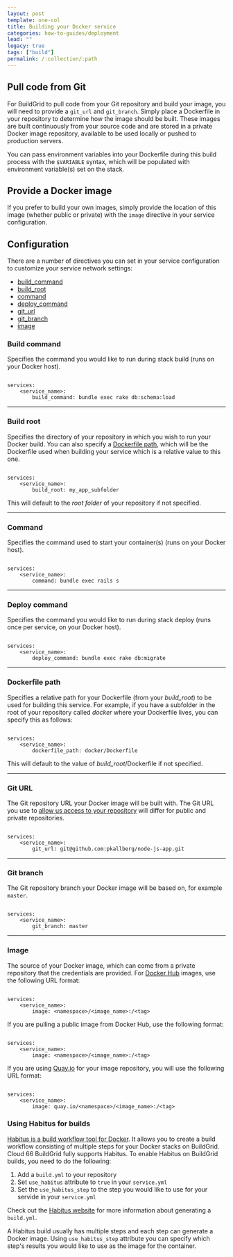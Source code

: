 ```yaml
---
layout: post
template: one-col
title: Building your Docker service
categories: how-to-guides/deployment
lead: ""
legacy: true
tags: ["build"]
permalink: /:collection/:path
---
```




## Pull code from Git

For BuildGrid to pull code from your Git repository and build your image, you will need to provide a `git_url` and `git_branch`. Simply place a Dockerfile in your repository to determine how the image should be built. These images are built continuously from your source code and are stored in a private Docker image repository, available to be used locally or pushed to production servers.

You can pass environment variables into your Dockerfile during this build process with the `$VARIABLE` syntax, which will be populated with environment variable(s) set on the stack.


## Provide a Docker image

If you prefer to build your own images, simply provide the location of this image (whether public or private) with the `image` directive in your service configuration.


## Configuration

There are a number of directives you can set in your service configuration to customize your service network settings:

- [build_command](#build_command)
- [build_root](#build_root)
- [command](#command)
- [deploy_command](#deploy_command)
- [git_url](#git_url)
- [git_branch](#git-branch)
- [image](#image)


### Build command

Specifies the command you would like to run during stack build (runs on your Docker host).

```

services:
    <service_name>:
        build_command: bundle exec rake db:schema:load

```

* * *


### Build root

Specifies the directory of your repository in which you wish to run your Docker build. You can also specify a [Dockerfile path](/legacy_docker/how-to-guides/deployment/building-your-service.html#dockerfile_path), which will be the Dockerfile used when building your service which is a relative value to this one.

```

services:
    <service_name>:
        build_root: my_app_subfolder

```

This will default to the _root folder_ of your repository if not specified.

* * *


### Command

Specifies the command used to start your container(s) (runs on your Docker host).

```

services:
    <service_name>:
        command: bundle exec rails s

```

* * *


### Deploy command

Specifies the command you would like to run during stack deploy (runs once per service, on your Docker host).

```

services:
    <service_name>:
        deploy_command: bundle exec rake db:migrate

```

* * *


### Dockerfile path

Specifies a relative path for your Dockerfile (from your _build_root_) to be used for building this service. For example, if you have a subfolder in the root of your repository called _docker_ where your Dockerfile lives, you can specify this as follows:

```

services:
    <service_name>:
        dockerfile_path: docker/Dockerfile

```

This will default to the value of _build_root_/Dockerfile if not specified.

* * *


### Git URL

The Git repository URL your Docker image will be built with. The Git URL you use to [allow us access to your repository](/legacy_docker/how-to-guides/deployment/shells/access-your-code.html) will differ for public and private repositories.

```

services:
    <service_name>:
        git_url: git@github.com:pkallberg/node-js-app.git

```

* * *


### Git branch

The Git repository branch your Docker image will be based on, for example `master`.

```

services:
    <service_name>:
        git_branch: master

```

* * *


### Image

The source of your Docker image, which can come from a private repository that the credentials are provided. For [Docker Hub](https://registry.hub.docker.com/) images, use the following URL format:

```

services:
    <service_name>:
        image: <namespace>/<image_name>:/<tag>

```

If you are pulling a public image from Docker Hub, use the following format:

```

services:
    <service_name>:
        image: <namespace>/<image_name>:/<tag>

```

If you are using [Quay.io](https://quay.io/) for your image repository, you will use the following URL format:

```

services:
    <service_name>:
        image: quay.io/<namespace>/<image_name>:/<tag>

```


### Using Habitus for builds

[Habitus is a build workflow tool for Docker](http://www.habitus.io). It allows you to create a build workflow consisting of multiple steps for your Docker stacks on BuildGrid. Cloud 66 BuildGrid fully supports Habitus. To enable Habitus on BuildGrid builds, you need to do the following:

1.  Add a `build.yml` to your repository
2.  Set `use_habitus` attribute to `true` in your `service.yml`
3.  Set the `use_habitus_step` to the step you would like to use for your servide in your `service.yml`

Check out the [Habitus website](http://www.habitus.io) for more information about generating a `build.yml`.

A Habitus build usually has multiple steps and each step can generate a Docker image. Using `use_habitus_step` attribute you can specify which step's results you would like to use as the image for the container. 

